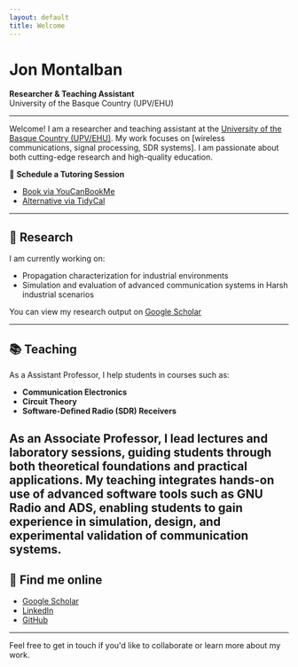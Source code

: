 ```yaml
---
layout: default
title: Welcome
---
```


# Jon Montalban

**Researcher & Teaching Assistant**  
University of the Basque Country (UPV/EHU)

---

Welcome! I am a researcher and teaching assistant at the [University of the Basque Country (UPV/EHU)](https://www.ehu.eus/). My work focuses on [wireless communications, signal processing, SDR systems]. I am passionate about both cutting-edge research and high-quality education.

📅 **Schedule a Tutoring Session**  
- [Book via YouCanBookMe](https://mnoj.youcanbook.me/)  
- [Alternative via TidyCal](https://tidycal.com/mnoj/tutoria)

---

## 🔬 Research

I am currently working on:

- Propagation characterization for industrial environments  
- Simulation and evaluation of advanced communication systems in Harsh industrial scenarios

You can view my research output on [Google Scholar](https://scholar.google.com/citations?user=ISoyeTQAAAAJ&hl=es)  

---

## 📚 Teaching

As a Assistant Professor, I help students in courses such as:

- **Communication Electronics**  
- **Circuit Theory**  
- **Software-Defined Radio (SDR) Receivers**

As an Associate Professor, I lead lectures and laboratory sessions, guiding students through both theoretical foundations and practical applications. My teaching integrates hands-on use of advanced software tools such as GNU Radio and ADS, enabling students to gain experience in simulation, design, and experimental validation of communication systems.
---

## 🔗 Find me online

- [Google Scholar](https://scholar.google.com/citations?user=ISoyeTQAAAAJ&hl=es)
- [LinkedIn](https://www.linkedin.com/in/jon-montalban-570277b0/)
- [GitHub](https://github.com/mnoj)

---

Feel free to get in touch if you'd like to collaborate or learn more about my work.
